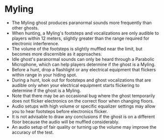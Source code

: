# Myling

-   The Myling ghost produces paranormal sounds more frequently than other ghosts.
-   When hunting, a Myling's footsteps and vocalizations are only audible to players within 12 meters, slightly greater than the range required for electronic interference.
-   The volume of the footsteps is slightly muffled near the limit, but becomes more discernible as it approaches.
-   Idle ghost's paranormal sounds can only be heard through a Parabolic Microphone, which can help players determine if the ghost is a Myling.
-   Before a hunt, drop a flashlight or any electrical equipment that flickers within range in your hiding spot.
-   During a hunt, look out for footsteps and ghost vocalizations that are audible only when your electrical equipment starts flickering to determine if the ghost is a Myling.
-   Note that there may be an occasional bug where the ghost temporarily does not flicker electronics on the correct floor when changing floors.
-   Audio setups with high volume or specific equalizer settings may allow you to hear footsteps before electronics flicker.
-   It is not advisable to draw any conclusions if the ghost is on a different floor because the audio will be muffled considerably.
-   An audio setup of fair quality or turning up the volume may improve the accuracy of the test.